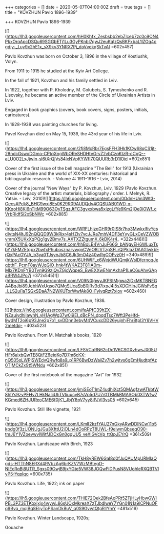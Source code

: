 +++
categories = []
date = 2020-05-07T04:00:00Z
draft = true
tags = []
title = "KOVZHUN Pavlo 1896-1939"

+++
KOVZHUN Pavlo 1896-1939

![](https://lh3.googleusercontent.com/hH0Khfx_Zesbsbb2ebZIceb7zc0o9ON4PkxOrqApcDSQu69SGGbETj1Lu3GyPKnbI7qwJ2euKqlzQsBKFxbaL1lZOq4ogdiy-_Luy9x2hE1x_sX9kv3YNRX7Pj_doVvekqSkTvAI =602x457)

Pavlo Kovzhun was born on October 3, 1896 in the village of Kostiushk, Volyn.

From 1911 to 1915 he studied at the Kyiv Art College.

In the fall of 1921, Kovzhun and his family settled in Lviv.

In 1922, together with P. Kholodny, M. Golubets, S. Tymoshenko and R. Lisovsky, he became an active member of the Circle of Ukrainian Artists in Lviv.

Engaged in book graphics (covers, book covers, signs, posters, initials, caricatures).

In 1928-1938 was painting churches for living.

Pavel Kovzhun died on May 15, 1939, the 43rd year of his life in Lviv.

![](https://lh4.googleusercontent.com/2fj8McRbr7EgsFFH3Hk1KCw68qCS1jt-28ndcGswoDGmo-CPtqXngWbOReSHDHtvGrvZ2vbCzqKtzR-cCgQ--aLU0O2LxJjwIn-sI6tXrQjVs84lxNVpKYWfI70QUURb3rD1lOid =602x851)

Cover of the first issue of the bell magazine "The Bell" for 1913 (Ukrainian press in Ukraine and the world of XIX-XX centuries: historical and bibliographic research. - Volume 4: 1911-1916 - Lviv, 2014)

Cover of the journal "New Ways" by P. Kovzhun, Lviv, 1929 (Pavlo Kovzhun. Creative legacy of the artist: materials, bibliography / order. I. Melnyk, R. Yatsiv. - Lviv, 2010)![](https://lh6.googleusercontent.com/0OdnHUm3Wt3-GecsAPdk8_BHG9wxi8Es0K29R09AUDQdv4GQSUAB01WD-q-KKqoHi8Ki6nTltM99O63OyTSgzJtFC3gyxxbwa5xIzgLfYe9Km2jOe0iOWf_cVrbRIdfSi2xSbNWc =602x885)

![](https://lh4.googleusercontent.com/WRFLhjzoGHR9r0IS8r7ho3MwkxlfivYcsdIvtsN4ltJ92nQQQD9W3kRjxr4sHZIv7vcJJRa7mhV4DF3eYyyGLxCeVZWOBvmmX5UKxXqPQg1gy2Bmv7s_AXTXZZtgumX_6kDK4r4_ =322x448)![](https://lh6.googleusercontent.com/hhBoLB4VnJuF66G_bANgvEH6WLuxTsbY7kFMZEtgpx2bwfxPhubosznarvwgnCVeO8LVTzgSFLrQlPklaZDAAGIwkbErQxPAcOYJA_b3ya0TJsynJb8C6Jk3mO4z40wRgOOFvz0H =340x489)![](https://lh6.googleusercontent.com/6UHWIF_x6WejdWUQmjkWslDfernoqJeqbthF_PcmF8ayWJqGlO_hnk4tWKAZ3F81lA0m-Mlx7KDnFYB0Tvn9G9zIQvZGjoWqpeS_BwEXXwENmAxhaP1LeC6uAhvGApaBRW4JPo7j =372x545)![](https://lh4.googleusercontent.com/V09N0lgwyJKPSlMjgwa2jDkMKTBNEGA4BqJbi89JebhWxUgso7QMgSUcaSbB0jRv3d7ixpJ4l5sXDCHlnJGWsFvSq_LLS2ui1aTSGxSDaA7N2WKUTxrWwfAk8O-FyIvqRzt7xlov =602x460)

Cover design, illustration by Pavlo Kovzhun, 1936.

  
![](https://lh6.googleusercontent.com/feAPfC39hZX-NZauiydhjIawhN_yH1AgWg37w0i9EI_dBcPN_dpqdTsc7Wft3PeHfd-liwdMT2oi6p93Jne2p7o1_svDDnn3ebyM4VCuxcDD26yujnhjFhr8tpI3Y6VHV2metdq- =403x523)

Pavlo Kovzhun. From M. Matchak's books, 1920

![](https://lh6.googleusercontent.com/LFSVCqRN62cDc1V6CSGXvhwsJX05UHFr6alxbQwTE8QtFZ6eiqKo7D7m6cKX-nQ505oLWPjSWEdvQRwfq8a9_p1RP6BwDzWaiiZv7h2wjtvs6gEmHjudtpfAz0TjMCkZx9t5WNdu =602x851)

Cover of the first notebook of the magazine "Art" for 1932

![](https://lh3.googleusercontent.com/jmiSEoT1mZ4udhiXct5QMAgfzwATkbtW8hlYs9zvPEHv7LHkNaIiiUhTVtiuucyB7sVp5d7U7rGTBMkBMASOb0XTWfw7KGmed6ZHJUReoCME6f0jK1_JbjY8pV7yy8iPJVI3vs05 =602x645)

Pavlo Kovzhun. Still life vignette, 1921

![](https://lh4.googleusercontent.com/LKmlI2kzfYAU27nGkyARwDDlNCw11b5kpdg0f3zUONUgJGu3XfttU2jOLn4dOoRPzT8UWL-f9elwmQbseqO90-tmJ6Y1VZoevwvlWitfJDCxGn0gqUU5_veXlGVcVp_ttQpJEYrQ =361x509)

Pavlo Kovzhun. Landscape with Birch, 1923

![](https://lh3.googleusercontent.com/TkH8yREW6GaI8d0fJuQAUMpURMIaQgds-HTThN8ERXd4RVbzAg6brKZV7WzMBtegO-NlEcRqBj8UTR_Sgxs09OwjB9jxYGte5VW38JOQwFiDPusN8VUohleRXQBTVIyP5-YqpIqo =600x735)

Pavlo Kovzhun. Life, 1922; ink on paper

![](https://lh5.googleusercontent.com/THIE72Oek2BfeAoPRt5ZTjHLyHbwGWlPEL3PZ3ETKoxjxjx4wywL86sUOxMkreaX7zTJbdIweY7YGn01N1a9lCPNuOFq9Bvq_mqlBq8EIjvTpPSanDkBuV_q0S9GvwtQtgRlIYmY =481x519)

Pavlo Kovzhun. Winter Landscape, 1920s;

Gouache